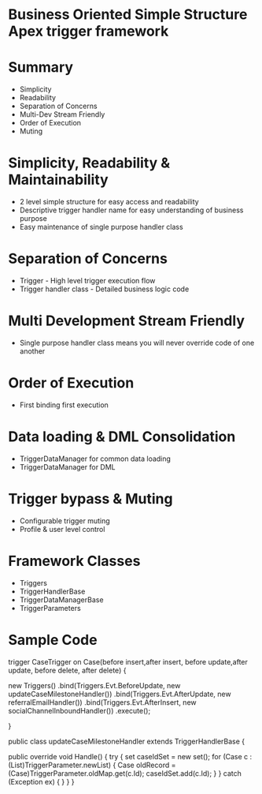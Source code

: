 # Business Oriented Simple Structure Apex trigger framework

# Summary
* Simplicity
* Readability 
* Separation of Concerns
* Multi-Dev Stream Friendly
* Order of Execution
* Muting

# Simplicity, Readability & Maintainability
* 2 level simple structure for easy access and readability
* Descriptive trigger handler name for easy understanding of business purpose
* Easy maintenance of single purpose handler class

# Separation of Concerns
* Trigger - High level trigger execution flow
* Trigger handler class - Detailed business logic code

# Multi Development Stream Friendly
* Single purpose handler class means you will never override code of one another

# Order of Execution
* First binding first execution

# Data loading & DML Consolidation
* TriggerDataManager for common data loading
* TriggerDataManager for DML

# Trigger bypass & Muting
* Configurable trigger muting
* Profile & user level control


# Framework Classes
* Triggers
* TriggerHandlerBase
* TriggerDataManagerBase
* TriggerParameters

# Sample Code 

trigger CaseTrigger on Case(before insert,after insert, before update,after update, before delete, after delete) {

  new Triggers() 
    .bind(Triggers.Evt.BeforeUpdate, new updateCaseMilestoneHandler()) 
    .bind(Triggers.Evt.AfterUpdate, new referralEmailHandler()) 
    .bind(Triggers.Evt.AfterInsert, new socialChannelInboundHandler()) 
    .execute();

}

public class updateCaseMilestoneHandler extends TriggerHandlerBase {

public override void Handle() { 
  try { set caseIdSet = new set();
    for (Case c :(List)TriggerParameter.newList) { 
      Case oldRecord = (Case)TriggerParameter.oldMap.get(c.Id); 
      caseIdSet.add(c.Id); 
    } 
  } catch (Exception ex) 
    { } 
  } 
}
